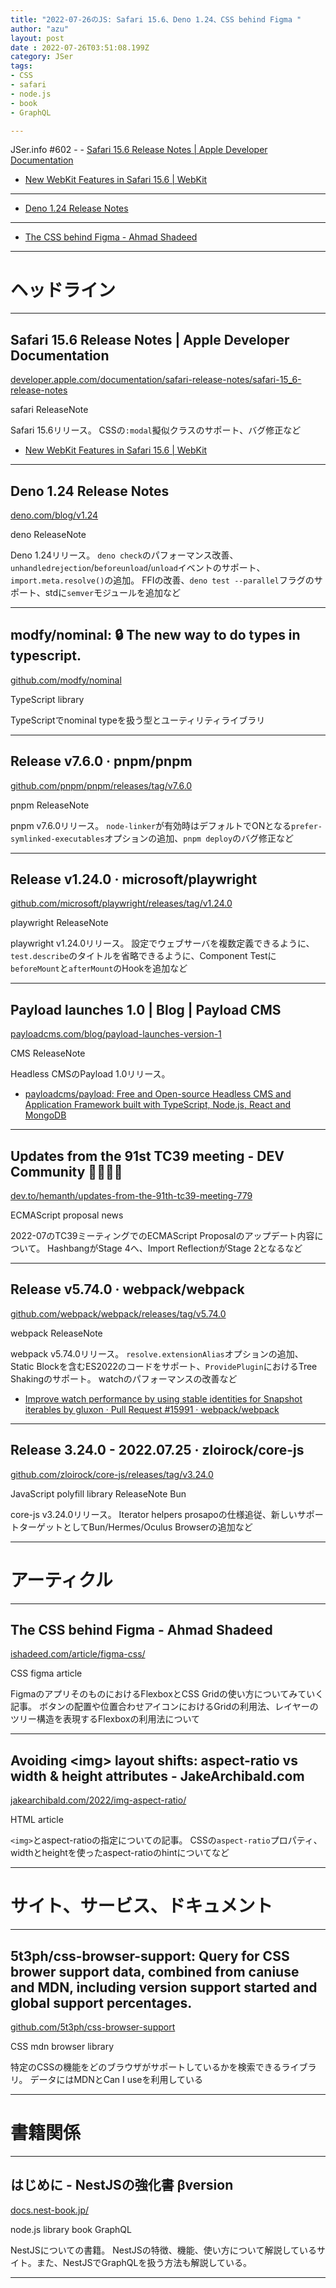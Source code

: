```yaml
---
title: "2022-07-26のJS: Safari 15.6、Deno 1.24、CSS behind Figma "
author: "azu"
layout: post
date : 2022-07-26T03:51:08.199Z
category: JSer
tags:
- CSS
- safari
- node.js
- book
- GraphQL

---
```


JSer.info #602 - - [Safari 15.6 Release Notes | Apple Developer Documentation](https://developer.apple.com/documentation/safari-release-notes/safari-15_6-release-notes)
- [New WebKit Features in Safari 15.6 | WebKit](https://webkit.org/blog/13009/new-webkit-features-in-safari-15-6/)

----

- [Deno 1.24 Release Notes](https://deno.com/blog/v1.24)

----

- [The CSS behind Figma - Ahmad Shadeed](https://ishadeed.com/article/figma-css/)


----

<h1 class="site-genre">ヘッドライン</h1>

----

## Safari 15.6 Release Notes | Apple Developer Documentation
[developer.apple.com/documentation/safari-release-notes/safari-15\_6-release-notes](https://developer.apple.com/documentation/safari-release-notes/safari-15_6-release-notes "Safari 15.6 Release Notes | Apple Developer Documentation")
<p class="jser-tags jser-tag-icon"><span class="jser-tag">safari</span> <span class="jser-tag">ReleaseNote</span></p>

Safari 15.6リリース。
CSSの`:modal`擬似クラスのサポート、バグ修正など

- [New WebKit Features in Safari 15.6 | WebKit](https://webkit.org/blog/13009/new-webkit-features-in-safari-15-6/ "New WebKit Features in Safari 15.6 | WebKit")

----

## Deno 1.24 Release Notes
[deno.com/blog/v1.24](https://deno.com/blog/v1.24 "Deno 1.24 Release Notes")
<p class="jser-tags jser-tag-icon"><span class="jser-tag">deno</span> <span class="jser-tag">ReleaseNote</span></p>

Deno 1.24リリース。
`deno check`のパフォーマンス改善、`unhandledrejection`/`beforeunload`/`unload`イベントのサポート、`import.meta.resolve()`の追加。
FFIの改善、`deno test --parallel`フラグのサポート、stdに`semver`モジュールを追加など


----

## modfy/nominal: 🔒 The new way to do types in typescript.
[github.com/modfy/nominal](https://github.com/modfy/nominal "modfy/nominal: 🔒 The new way to do types in typescript.")
<p class="jser-tags jser-tag-icon"><span class="jser-tag">TypeScript</span> <span class="jser-tag">library</span></p>

TypeScriptでnominal typeを扱う型とユーティリティライブラリ


----

## Release v7.6.0 · pnpm/pnpm
[github.com/pnpm/pnpm/releases/tag/v7.6.0](https://github.com/pnpm/pnpm/releases/tag/v7.6.0 "Release v7.6.0 · pnpm/pnpm")
<p class="jser-tags jser-tag-icon"><span class="jser-tag">pnpm</span> <span class="jser-tag">ReleaseNote</span></p>

pnpm v7.6.0リリース。
`node-linker`が有効時はデフォルトでONとなる`prefer-symlinked-executables`オプションの追加、`pnpm deploy`のバグ修正など


----

## Release v1.24.0 · microsoft/playwright
[github.com/microsoft/playwright/releases/tag/v1.24.0](https://github.com/microsoft/playwright/releases/tag/v1.24.0 "Release v1.24.0 · microsoft/playwright")
<p class="jser-tags jser-tag-icon"><span class="jser-tag">playwright</span> <span class="jser-tag">ReleaseNote</span></p>

playwright v1.24.0リリース。
設定でウェブサーバを複数定義できるように、`test.describe`のタイトルを省略できるように、Component Testに`beforeMount`と`afterMount`のHookを追加など


----

## Payload launches 1.0 | Blog | Payload CMS
[payloadcms.com/blog/payload-launches-version-1](https://payloadcms.com/blog/payload-launches-version-1 "Payload launches 1.0 | Blog | Payload CMS")
<p class="jser-tags jser-tag-icon"><span class="jser-tag">CMS</span> <span class="jser-tag">ReleaseNote</span></p>

Headless CMSのPayload 1.0リリース。

- [payloadcms/payload: Free and Open-source Headless CMS and Application Framework built with TypeScript, Node.js, React and MongoDB](https://github.com/payloadcms/payload "payloadcms/payload: Free and Open-source Headless CMS and Application Framework built with TypeScript, Node.js, React and MongoDB")

----

## Updates from the 91st TC39 meeting - DEV Community 👩‍💻👨‍💻
[dev.to/hemanth/updates-from-the-91th-tc39-meeting-779](https://dev.to/hemanth/updates-from-the-91th-tc39-meeting-779 "Updates from the 91st TC39 meeting - DEV Community 👩‍💻👨‍💻")
<p class="jser-tags jser-tag-icon"><span class="jser-tag">ECMAScript</span> <span class="jser-tag">proposal</span> <span class="jser-tag">news</span></p>

2022-07のTC39ミーティングでのECMAScript Proposalのアップデート内容について。
HashbangがStage 4へ、Import ReflectionがStage 2となるなど


----

## Release v5.74.0 · webpack/webpack
[github.com/webpack/webpack/releases/tag/v5.74.0](https://github.com/webpack/webpack/releases/tag/v5.74.0 "Release v5.74.0 · webpack/webpack")
<p class="jser-tags jser-tag-icon"><span class="jser-tag">webpack</span> <span class="jser-tag">ReleaseNote</span></p>

webpack v5.74.0リリース。
`resolve.extensionAlias`オプションの追加、Static Blockを含むES2022のコードをサポート、`ProvidePlugin`におけるTree Shakingのサポート。
watchのパフォーマンスの改善など

- [Improve watch performance by using stable identities for Snapshot iterables by gluxon · Pull Request #15991 · webpack/webpack](https://github.com/webpack/webpack/pull/15991 "Improve watch performance by using stable identities for Snapshot iterables by gluxon · Pull Request #15991 · webpack/webpack")

----

## Release 3.24.0 - 2022.07.25 · zloirock/core-js
[github.com/zloirock/core-js/releases/tag/v3.24.0](https://github.com/zloirock/core-js/releases/tag/v3.24.0 "Release 3.24.0 - 2022.07.25 · zloirock/core-js")
<p class="jser-tags jser-tag-icon"><span class="jser-tag">JavaScript</span> <span class="jser-tag">polyfill</span> <span class="jser-tag">library</span> <span class="jser-tag">ReleaseNote</span> <span class="jser-tag">Bun</span></p>

core-js v3.24.0リリース。
Iterator helpers prosapoの仕様追従、新しいサポートターゲットとしてBun/Hermes/Oculus Browserの追加など


----
<h1 class="site-genre">アーティクル</h1>

----

## The CSS behind Figma - Ahmad Shadeed
[ishadeed.com/article/figma-css/](https://ishadeed.com/article/figma-css/ "The CSS behind Figma - Ahmad Shadeed")
<p class="jser-tags jser-tag-icon"><span class="jser-tag">CSS</span> <span class="jser-tag">figma</span> <span class="jser-tag">article</span></p>

FigmaのアプリそのものにおけるFlexboxとCSS Gridの使い方についてみていく記事。
ボタンの配置や位置合わせアイコンにおけるGridの利用法、レイヤーのツリー構造を表現するFlexboxの利用法について


----

## Avoiding &lt;img&gt; layout shifts: aspect-ratio vs width &amp; height attributes - JakeArchibald.com
[jakearchibald.com/2022/img-aspect-ratio/](https://jakearchibald.com/2022/img-aspect-ratio/ "Avoiding &lt;img&gt; layout shifts: aspect-ratio vs width &amp; height attributes - JakeArchibald.com")
<p class="jser-tags jser-tag-icon"><span class="jser-tag">HTML</span> <span class="jser-tag">article</span></p>

`<img>`とaspect-ratioの指定についての記事。
CSSの`aspect-ratio`プロパティ、widthとheightを使ったaspect-ratioのhintについてなど


----
<h1 class="site-genre">サイト、サービス、ドキュメント</h1>

----

## 5t3ph/css-browser-support: Query for CSS brower support data, combined from caniuse and MDN, including version support started and global support percentages.
[github.com/5t3ph/css-browser-support](https://github.com/5t3ph/css-browser-support "5t3ph/css-browser-support: Query for CSS brower support data, combined from caniuse and MDN, including version support started and global support percentages.")
<p class="jser-tags jser-tag-icon"><span class="jser-tag">CSS</span> <span class="jser-tag">mdn</span> <span class="jser-tag">browser</span> <span class="jser-tag">library</span></p>

特定のCSSの機能をどのブラウザがサポートしているかを検索できるライブラリ。
データにはMDNとCan I useを利用している


----
<h1 class="site-genre">書籍関係</h1>

----

## はじめに - NestJSの強化書 βversion
[docs.nest-book.jp/](https://docs.nest-book.jp/ "はじめに - NestJSの強化書 βversion")
<p class="jser-tags jser-tag-icon"><span class="jser-tag">node.js</span> <span class="jser-tag">library</span> <span class="jser-tag">book</span> <span class="jser-tag">GraphQL</span></p>

NestJSについての書籍。
NestJSの特徴、機能、使い方について解説しているサイト。また、NestJSでGraphQLを扱う方法も解説している。


----
